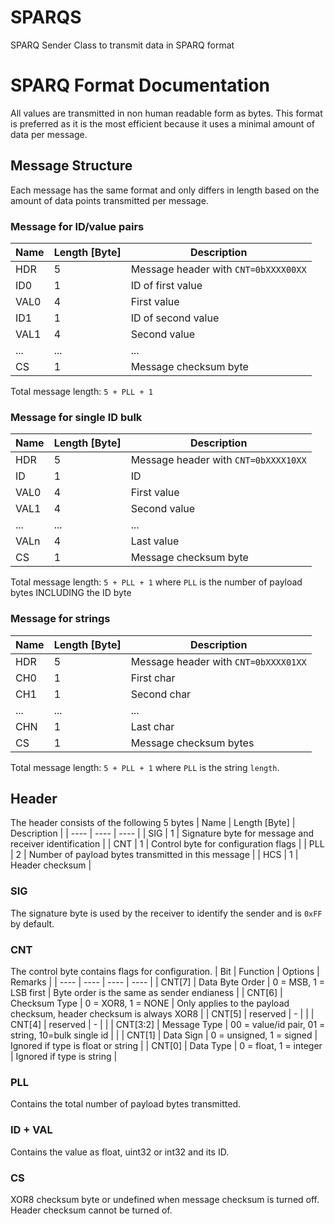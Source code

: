 # SPARQS
SPARQ Sender Class to transmit data in SPARQ format


# SPARQ Format Documentation
All values are transmitted in non human readable form as bytes. This format is preferred as it is the most efficient because it uses a minimal amount of data per message.

## Message Structure
Each message has the same format and only differs in length based on the amount of data points transmitted per message.

### Message for ID/value pairs
| Name | Length [Byte] | Description |
| ---- | ---- | ---- |
| HDR | 5 | Message header with `CNT=0bXXXX00XX` | 
| ID0 | 1 | ID of first value | 
| VAL0 | 4 | First value |
| ID1 | 1 | ID of second value |
| VAL1 | 4 | Second value |
| ... | ... | ... |
| CS | 1 | Message checksum byte |

Total message length: `5 + PLL + 1`

### Message for single ID bulk
| Name | Length [Byte] | Description |
| ---- | ---- | ---- |
| HDR | 5 | Message header with `CNT=0bXXXX10XX` | 
| ID | 1 | ID | 
| VAL0 | 4 | First value |
| VAL1 | 4 | Second value |
| ... | ... | ... |
| VALn | 4 | Last value |
| CS | 1 | Message checksum byte |

Total message length: `5 + PLL + 1` where `PLL` is the number of payload bytes INCLUDING the ID byte

### Message for strings
| Name | Length [Byte] | Description |
| ---- | ---- | ---- |
| HDR | 5 | Message header with `CNT=0bXXXX01XX` | 
| CH0 | 1 | First char | 
| CH1 | 1 | Second char |
| ... | ... | ... |
| CHN | 1 | Last char |
| CS | 1 | Message checksum bytes |

Total message length: `5 + PLL + 1` where `PLL` is the string `length`. 

## Header
The header consists of the following 5 bytes
| Name | Length [Byte] | Description |
| ---- | ---- | ---- |
| SIG | 1 | Signature byte for message and receiver identification |
| CNT | 1 | Control byte for configuration flags |
| PLL | 2 | Number of payload bytes transmitted in this message |
| HCS | 1 | Header checksum |

### SIG
The signature byte is used by the receiver to identify the sender and is `0xFF` by default.
### CNT
The control byte contains flags for configuration.
| Bit | Function | Options | Remarks |
| ---- | ---- | ---- | ---- |
| CNT[7] | Data Byte Order | 0 = MSB, 1 = LSB first | Byte order is the same as sender endianess |
| CNT[6] | Checksum Type | 0 = XOR8, 1 = NONE | Only applies to the payload checksum, header checksum is always XOR8 |
| CNT[5] | reserved | - | |
| CNT[4] | reserved | - | |
| CNT[3:2] | Message Type | 00 = value/id pair, 01 = string, 10=bulk single id |  |
| CNT[1] | Data Sign | 0 = unsigned, 1 = signed | Ignored if type is float or string |
| CNT[0] | Data Type | 0 = float, 1 = integer | Ignored if type is string |
### PLL
Contains the total number of payload bytes transmitted.
### ID + VAL
Contains the value as float, uint32 or int32 and its ID.
### CS
XOR8 checksum byte or undefined when message checksum is turned off. Header checksum cannot be turned of.
